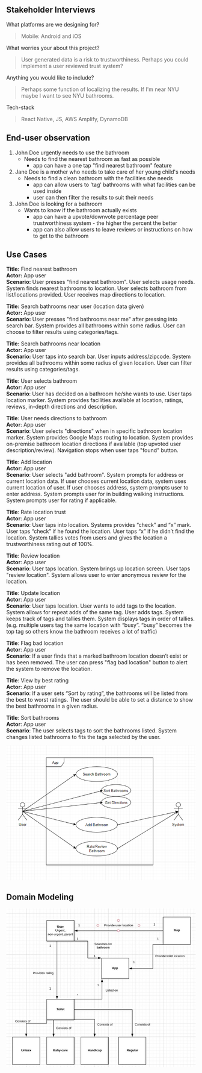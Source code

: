 ## Stakeholder Interviews
What platforms are we designing for?
> Mobile: Android and iOS

What worries your about this project?
> User generated data is a risk to trustworthiness. Perhaps you could implement a user reviewed trust system?

Anything you would like to include?
> Perhaps some function of localizing the results. If I'm near NYU maybe I want to see NYU bathrooms.

Tech-stack
> React Native, JS, AWS Amplify, DynamoDB

## End-user observation
1. John Doe urgently needs to use the bathroom
	* Needs to find the nearest bathroom as fast as possible
		* app can have a one tap "find nearest bathroom" feature
2. Jane Doe is a mother who needs to take care of her young child's needs
	* Needs to find a clean bathroom with the facilities she needs 
		* app can allow users to 'tag' bathrooms with what facilities can be used inside
		* user can then filter the results to suit their needs
3. John Doe is looking for a bathroom
	* Wants to know if the bathroom actually exists
		* app can have a upvote/downvote percentage peer trustworthiness system - the higher the percent the better
		* app can also allow users to leave reviews or instructions on how to get to the bathroom

## Use Cases
**Title:** Find nearest bathroom\
**Actor:** App user\
**Scenario:** User presses "find nearest bathroom". User selects usage needs. System finds nearest bathrooms to location. User selects bathroom from list/locations provided. User receives map directions to location. 


**Title:** Search bathrooms near user (location data given)\
**Actor:** App user\
**Scenario:** User presses "find bathrooms near me" after pressing into search bar. System provides all bathrooms within some radius. User can choose to filter results using categories/tags. 


**Title:** Search bathrooms near location\
**Actor:** App user\
**Scenario:** User taps into search bar. User inputs address/zipcode. System provides all bathrooms within some radius of given location. User can filter results using  categories/tags.


**Title**: User selects bathroom\
**Actor**: App user\
**Scenario**: User has decided on a bathroom he/she wants to use. User taps location marker. System provides facilities available at location, ratings, reviews, in-depth directions and description. 


**Title**: User needs directions to bathroom\
**Actor**: App user\
**Scenario**: User selects "directions" when in specific bathroom location marker. System provides Google Maps routing to location. System provides on-premise bathroom location directions if available (top upvoted user description/review). Navigation stops when user taps "found" button. 


**Title**: Add location\
**Actor**: App user\
**Scenario**: User selects "add bathroom". System prompts for address or current location data. If user chooses current location data, system uses current location of user. If user chooses address, system prompts user to enter address. System prompts user for in building walking instructions. System prompts user for rating if applicable.


**Title**: Rate location trust\
**Actor**: App user\
**Scenario**: User taps into location. Systems provides “check” and “x” mark. User taps “check” if he found the location. User taps “x” if he didn’t find the location. System tallies votes from users and gives the location a trustworthiness rating out of 100%.


**Title**: Review location\
**Actor**: App user\
**Scenario**: User taps location. System brings up location screen. User taps "review location". System allows user to enter anonymous review for the location.


**Title**: Update location\
**Actor**: App user\
**Scenario**: User taps location. User wants to add tags to the location. System allows for repeat adds of the same tag. User adds tags. System keeps track of tags and tallies them. System displays tags in order of tallies. (e.g. multiple users tag the same location with “busy”. “busy” becomes the top tag so others know the bathroom receives a lot of traffic)


**Title**: Flag bad location\
**Actor**: App user\
**Scenario**: If a user finds that a marked bathroom location doesn’t exist or has been removed. The user can press "flag bad location" button to alert the system to remove the location. 


**Title**: View by best rating\
**Actor**: App user\
**Scenario**: If a user sets “Sort by rating”, the bathrooms will be listed from the best to worst ratings. The user should be able to set a distance to show the best bathrooms in a given radius.


**Title**: Sort bathrooms\
**Actor**: App user\
**Scenario**: The user selects tags to sort the bathrooms listed. System changes listed bathrooms to fits the tags selected by the user.


![use case uml diagarm](images/use-case-uml.png)

## Domain Modeling
![domain model](images/domain-model.jpg)

